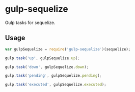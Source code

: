 gulp-sequelize
==============

Gulp tasks for sequelize.

## Usage

```js
var gulpSequelize = require('gulp-sequelize')(sequelize);

gulp.task('up', gulpSequelize.up);

gulp.task('down', gulpSequelize.down);

gulp.task('pending', gulpSequelize.pending);

gulp.task('executed', gulpSequelize.executed);
```


